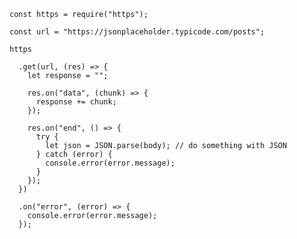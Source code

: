 <pre><code class="language-js">const https = require("https");

const url = "https://jsonplaceholder.typicode.com/posts";

https

  .get(url, (res) => {
    let response = "";

    res.on("data", (chunk) => {
      response += chunk;
    });

    res.on("end", () => {
      try {
        let json = JSON.parse(body); // do something with JSON
      } catch (error) {
        console.error(error.message);
      }
    });
  })

  .on("error", (error) => {
    console.error(error.message);
  });</code></pre>

